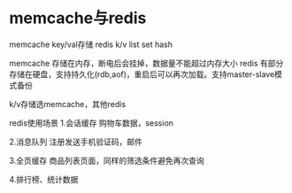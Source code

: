 # memcache与redis

memcache key/val存储
redis k/v list set hash

memcache 存储在内存，断电后会挂掉，数据量不能超过内存大小
redis 有部分存储在硬盘，支持持久化(rdb,aof)，重启后可以再次加载。支持master-slave模式备份


k/v存储选memcache，其他redis


redis使用场景
1.会话缓存
购物车数据，session

2.消息队列
注册发送手机验证码，邮件

3.全页缓存
商品列表页面，同样的筛选条件避免再次查询

4.排行榜、统计数据
